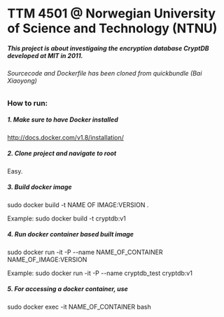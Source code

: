 # TTM 4501 @ Norwegian University of Science and Technology (NTNU)

##### This project is about investigaing the encryption database CryptDB developed at MIT in 2011.

###### Sourcecode and Dockerfile has been cloned from quickbundle (Bai Xiaoyong)

### How to run:

##### 1. Make sure to have Docker installed

http://docs.docker.com/v1.8/installation/

##### 2. Clone project and navigate to root

Easy.

##### 3. Build docker image

sudo docker build -t NAME OF IMAGE:VERSION .

Example: sudo docker build -t cryptdb:v1

##### 4. Run docker container based built image

sudo docker run -it -P --name NAME_OF_CONTAINER NAME_OF_IMAGE:VERSION

Example: sudo docker run -it -P --name cryptdb_test cryptdb:v1

##### 5. For accessing a docker container, use

sudo docker exec -it NAME_OF_CONTAINER bash

